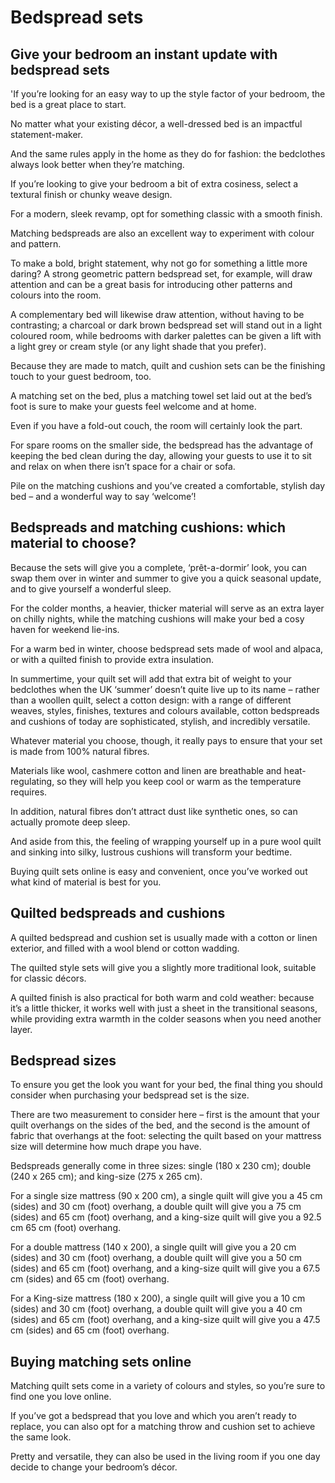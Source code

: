 Bedspread sets
==============

Give your bedroom an instant update with bedspread sets
-------------------------------------------------------

'If you’re looking for an easy way to up the style factor of your bedroom, the bed is a great place to start.

No matter what your existing décor, a well-dressed bed is an impactful statement-maker.

And the same rules apply in the home as they do for fashion: the bedclothes always look better when they’re matching.

If you’re looking to give your bedroom a bit of extra cosiness, select a textural finish or chunky weave design.

For a modern, sleek revamp, opt for something classic with a smooth finish.

Matching bedspreads are also an excellent way to experiment with colour and pattern.

To make a bold, bright statement, why not go for something a little more daring? A strong geometric pattern bedspread set, for example, will draw attention and can be a great basis for introducing other patterns and colours into the room.

A complementary bed will likewise draw attention, without having to be contrasting; a charcoal or dark brown bedspread set will stand out in a light coloured room, while bedrooms with darker palettes can be given a lift with a light grey or cream style (or any light shade that you prefer).

Because they are made to match, quilt and cushion sets can be the finishing touch to your guest bedroom, too.

A matching set on the bed, plus a matching towel set laid out at the bed’s foot is sure to make your guests feel welcome and at home.

Even if you have a fold-out couch, the room will certainly look the part.

For spare rooms on the smaller side, the bedspread has the advantage of keeping the bed clean during the day, allowing your guests to use it to sit and relax on when there isn’t space for a chair or sofa.

Pile on the matching cushions and you’ve created a comfortable, stylish day bed – and a wonderful way to say ‘welcome’!

Bedspreads and matching cushions: which material to choose?
-----------------------------------------------------------

Because the sets will give you a complete, ‘prêt-a-dormir’ look, you can swap them over in winter and summer to give you a quick seasonal update, and to give yourself a wonderful sleep.

For the colder months, a heavier, thicker material will serve as an extra layer on chilly nights, while the matching cushions will make your bed a cosy haven for weekend lie-ins.

For a warm bed in winter, choose bedspread sets made of wool and alpaca, or with a quilted finish to provide extra insulation.

In summertime, your quilt set will add that extra bit of weight to your bedclothes when the UK ‘summer’ doesn’t quite live up to its name – rather than a woollen quilt, select a cotton design: with a range of different weaves, styles, finishes, textures and colours available, cotton bedspreads and cushions of today are sophisticated, stylish, and incredibly versatile.

Whatever material you choose, though, it really pays to ensure that your set is made from 100% natural fibres.

Materials like wool, cashmere cotton and linen are breathable and heat-regulating, so they will help you keep cool or warm as the temperature requires.

In addition, natural fibres don’t attract dust like synthetic ones, so can actually promote deep sleep.

And aside from this, the feeling of wrapping yourself up in a pure wool quilt and sinking into silky, lustrous cushions will transform your bedtime.

Buying quilt sets online is easy and convenient, once you’ve worked out what kind of material is best for you.

Quilted bedspreads and cushions
-------------------------------

A quilted bedspread and cushion set is usually made with a cotton or linen exterior, and filled with a wool blend or cotton wadding.

The quilted style sets will give you a slightly more traditional look, suitable for classic décors.

A quilted finish is also practical for both warm and cold weather: because it’s a little thicker, it works well with just a sheet in the transitional seasons, while providing extra warmth in the colder seasons when you need another layer.

Bedspread sizes
---------------

To ensure you get the look you want for your bed, the final thing you should consider when purchasing your bedspread set is the size.

There are two measurement to consider here – first is the amount that your quilt overhangs on the sides of the bed, and the second is the amount of fabric that overhangs at the foot: selecting the quilt based on your mattress size will determine how much drape you have.

Bedspreads generally come in three sizes: single (180 x 230 cm); double (240 x 265 cm); and king-size (275 x 265 cm).

For a single size mattress (90 x 200 cm), a single quilt will give you a 45 cm (sides) and 30 cm (foot) overhang, a double quilt will give you a 75 cm (sides) and 65 cm (foot) overhang, and a king-size quilt will give you a 92.5 cm 65 cm (foot) overhang.

For a double mattress (140 x 200), a single quilt will give you a 20 cm (sides) and 30 cm (foot) overhang, a double quilt will give you a 50 cm (sides) and 65 cm (foot) overhang, and a king-size quilt will give you a 67.5 cm (sides) and 65 cm (foot) overhang.

For a King-size mattress (180 x 200), a single quilt will give you a 10 cm (sides) and 30 cm (foot) overhang, a double quilt will give you a 40 cm (sides) and 65 cm (foot) overhang, and a king-size quilt will give you a 47.5 cm (sides) and 65 cm (foot) overhang.

Buying matching sets online
---------------------------

Matching quilt sets come in a variety of colours and styles, so you’re sure to find one you love online.

If you’ve got a bedspread that you love and which you aren’t ready to replace, you can also opt for a matching throw and cushion set to achieve the same look.

Pretty and versatile, they can also be used in the living room if you one day decide to change your bedroom’s décor.
